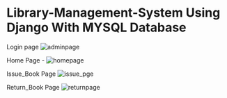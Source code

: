 # Library-Management-System Using Django With MYSQL Database

Login page
![adminpage](https://github.com/user-attachments/assets/0bdf6db8-7671-4319-8eb9-eefea4e635ed)

Home Page -
![homepage](https://github.com/user-attachments/assets/1bfea358-71cc-4752-a1c2-4ed66f730fe7)

Issue_Book Page
![issue_pge](https://github.com/user-attachments/assets/b48d5ae4-76fa-4716-8d24-f9e1ca654b05)

Return_Book Page
![returnpage](https://github.com/user-attachments/assets/0fbb35fe-d831-480c-abbc-f8411639775d)
